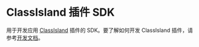 # ClassIsland 插件 SDK

用于开发应用 [ClassIsland] 插件的 SDK。要了解如何开发 ClassIsland 插件，请参考[开发文档](https://docs.classisland.tech/dev/)。

[ClassIsland]: https://github.com/ClassIsland/ClassIsland

